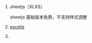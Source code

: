 1. sheetjs（XLXS）

   sheetjs 基础版本免费，不支持样式调整

   [1]: https://www.cnblogs.com/alexgl2008/articles/15821660.html

   

2. [exceljs](https://github.com/exceljs/exceljs)

3. 